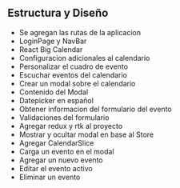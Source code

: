 ## Estructura y Diseño
- Se agregan las rutas de la aplicacion
- LoginPage y NavBar
- React Big Calendar
- Configuracion adicionales al calendario
- Personalizar el cuadro de evento
- Escuchar eventos del calendario
- Crear un modal sobre el calendario
- Contenido del Modal
- Datepicker en español
- Obtener informacion del formulario del evento
- Validaciones del formulario
- Agregar redux y rtk al proyecto
- Mostrar y ocultar modal en base al Store
- Agregar CalendarSlice
- Carga un evento en el modal
- Agregar un nuevo evento
- Editar el evento activo
- Eliminar un evento

